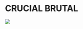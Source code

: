 <!--
id: 436471203
link: http://tumblr.atmos.org/post/436471203/crucial-brutal
slug: crucial-brutal
date: Tue Mar 09 2010 00:05:58 GMT-0800 (PST)
publish: 2010-03-09
tags: 
title: CRUCIAL BRUTAL
-->


CRUCIAL BRUTAL
==============

![](http://www.tumblr.com/photo/1280/atmos/436471203/1/tumblr_kz095yAYmk1qz4sng)


